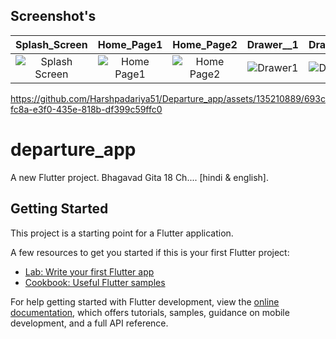 ## Screenshot's

| Splash_Screen | Home_Page1 | Home_Page2 | Drawer__1 | Drawer__2 | detail_page1  | detail_page2 |
|:-------------:|:-------------:|:-------------:|:-------------:|:-------------:|:-------------:|:-------------:|
| ![Splash Screen](https://github.com/Harshpadariya51/Departure_app/assets/135210889/8dfcac24-334a-4605-89fd-b9e51268dfe3) | ![Home Page1](https://github.com/Harshpadariya51/Departure_app/assets/135210889/3180e646-2fcc-40e2-b5e1-14190670ae65) | ![Home Page2](https://github.com/Harshpadariya51/Departure_app/assets/135210889/85285eed-10c9-4b7c-9d12-b0789dc57391) | ![Drawer1](https://github.com/Harshpadariya51/Departure_app/assets/135210889/46727cf4-54ae-4f7c-ad95-5b3b777aa147) | ![Drawer2](https://github.com/Harshpadariya51/Departure_app/assets/135210889/7a620190-2c0c-4d84-8af7-e06e6a99cae3) | ![detail_page1](https://github.com/Harshpadariya51/Departure_app/assets/135210889/3c748bd6-7214-41b5-a88c-1d5319a8b6ae) | ![detail_page2](https://github.com/Harshpadariya51/Departure_app/assets/135210889/85285eed-10c9-4b7c-9d12-b0789dc57391) |


https://github.com/Harshpadariya51/Departure_app/assets/135210889/693cfc8a-e3f0-435e-818b-df399c59ffc0


# departure_app

A new Flutter project. Bhagavad Gita 18 Ch.... [hindi & english].





## Getting Started

This project is a starting point for a Flutter application.

A few resources to get you started if this is your first Flutter project:

- [Lab: Write your first Flutter app](https://docs.flutter.dev/get-started/codelab)
- [Cookbook: Useful Flutter samples](https://docs.flutter.dev/cookbook)

For help getting started with Flutter development, view the
[online documentation](https://docs.flutter.dev/), which offers tutorials,
samples, guidance on mobile development, and a full API reference.
